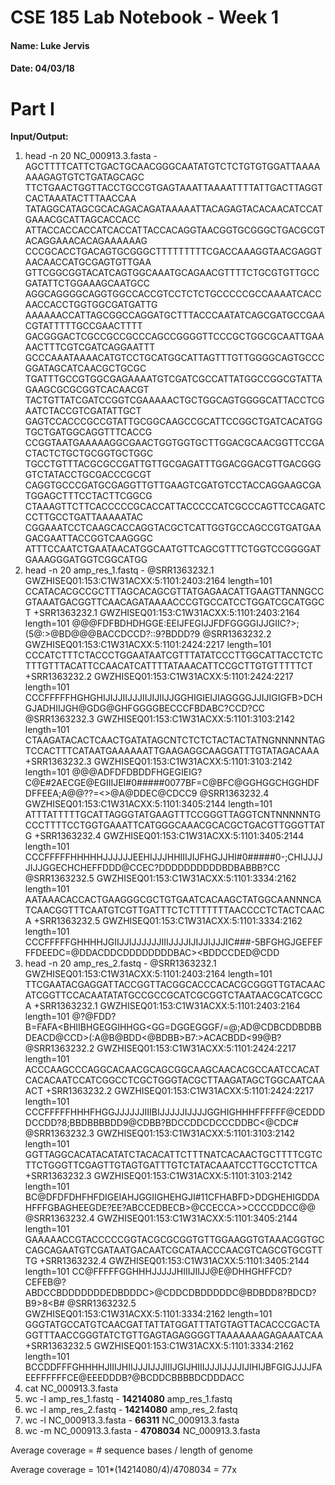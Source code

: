 # CSE 185 Lab Notebook - Week 1

#### Name: Luke Jervis
#### Date: 04/03/18

# Part I
__Input/Output:__
1. head -n 20 NC_000913.3.fasta -
AGCTTTTCATTCTGACTGCAACGGGCAATATGTCTCTGTGTGGATTAAAAAAAGAGTGTCTGATAGCAGC
TTCTGAACTGGTTACCTGCCGTGAGTAAATTAAAATTTTATTGACTTAGGTCACTAAATACTTTAACCAA
TATAGGCATAGCGCACAGACAGATAAAAATTACAGAGTACACAACATCCATGAAACGCATTAGCACCACC
ATTACCACCACCATCACCATTACCACAGGTAACGGTGCGGGCTGACGCGTACAGGAAACACAGAAAAAAG
CCCGCACCTGACAGTGCGGGCTTTTTTTTTCGACCAAAGGTAACGAGGTAACAACCATGCGAGTGTTGAA
GTTCGGCGGTACATCAGTGGCAAATGCAGAACGTTTTCTGCGTGTTGCCGATATTCTGGAAAGCAATGCC
AGGCAGGGGCAGGTGGCCACCGTCCTCTCTGCCCCCGCCAAAATCACCAACCACCTGGTGGCGATGATTG
AAAAAACCATTAGCGGCCAGGATGCTTTACCCAATATCAGCGATGCCGAACGTATTTTTGCCGAACTTTT
GACGGGACTCGCCGCCGCCCAGCCGGGGTTCCCGCTGGCGCAATTGAAAACTTTCGTCGATCAGGAATTT
GCCCAAATAAAACATGTCCTGCATGGCATTAGTTTGTTGGGGCAGTGCCCGGATAGCATCAACGCTGCGC
TGATTTGCCGTGGCGAGAAAATGTCGATCGCCATTATGGCCGGCGTATTAGAAGCGCGCGGTCACAACGT
TACTGTTATCGATCCGGTCGAAAAACTGCTGGCAGTGGGGCATTACCTCGAATCTACCGTCGATATTGCT
GAGTCCACCCGCCGTATTGCGGCAAGCCGCATTCCGGCTGATCACATGGTGCTGATGGCAGGTTTCACCG
CCGGTAATGAAAAAGGCGAACTGGTGGTGCTTGGACGCAACGGTTCCGACTACTCTGCTGCGGTGCTGGC
TGCCTGTTTACGCGCCGATTGTTGCGAGATTTGGACGGACGTTGACGGGGTCTATACCTGCGACCCGCGT
CAGGTGCCCGATGCGAGGTTGTTGAAGTCGATGTCCTACCAGGAAGCGATGGAGCTTTCCTACTTCGGCG
CTAAAGTTCTTCACCCCCGCACCATTACCCCCATCGCCCAGTTCCAGATCCCTTGCCTGATTAAAAATAC
CGGAAATCCTCAAGCACCAGGTACGCTCATTGGTGCCAGCCGTGATGAAGACGAATTACCGGTCAAGGGC
ATTTCCAATCTGAATAACATGGCAATGTTCAGCGTTTCTGGTCCGGGGATGAAAGGGATGGTCGGCATGG
2. head -n 20 amp_res_1.fastq -
@SRR1363232.1 GWZHISEQ01:153:C1W31ACXX:5:1101:2403:2164 length=101
CCATACACGCCGCTTTAGCACAGCGTTATGAGAACATTGAAGTTANNGCCGTAAATGACGGTTCAACAGATAAAACCCGTGCCATCCTGGATCGCATGGCT
+SRR1363232.1 GWZHISEQ01:153:C1W31ACXX:5:1101:2403:2164 length=101
@@@FDFBDHDHGGE:EEIJFEGIJJFDFGGGGIJJGII<?FGIIG##.5@A@EHHHEA@DB=1=AC>C?>;(5@:>@BD@@@BACCDCCD?::9?BDDD?9
@SRR1363232.2 GWZHISEQ01:153:C1W31ACXX:5:1101:2424:2217 length=101
CCCATCTTTCTACCCTGGAATAATCGTTTATATCCCTTGGCATTACCTCTCTTTGTTTACATTCCAACATCATTTTATAAACATTCCGCTTGTGTTTTTCT
+SRR1363232.2 GWZHISEQ01:153:C1W31ACXX:5:1101:2424:2217 length=101
CCCFFFFFHGHGHIJIJJIIJJJIIJIJIIJJGGHIGIEIJIAGGGGJJIJIGIGFB>DCHGJADHIIJGH@GDG@GHFGGGGBECCCFBDABC?CCD?CC
@SRR1363232.3 GWZHISEQ01:153:C1W31ACXX:5:1101:3103:2142 length=101
CTAAGATACACTCAACTGATATAGCNTCTCTCTACTACTATNGNNNNNTAGTCCACTTTCATAATGAAAAAATTGAAGAGGCAAGGATTTGTATAGACAAA
+SRR1363232.3 GWZHISEQ01:153:C1W31ACXX:5:1101:3103:2142 length=101
@@@ADFDFDBDDFHGEGIEIG?C@E#2AECGE@EGIIIJEI#0#####0077BF=C@BFC@GGHGGCHGGHDFDFFEEA;A@@??=<>@A@DDEC@CDCC9
@SRR1363232.4 GWZHISEQ01:153:C1W31ACXX:5:1101:3405:2144 length=101
ATTTATTTTTGCATTAGGGTATGAAGTTTCCGGGTTAGGTCNTNNNNNTGCCCTTTTCCTGGTGAAATTCATGGGCAAACGCACGCTGACGTTGGGTTATG
+SRR1363232.4 GWZHISEQ01:153:C1W31ACXX:5:1101:3405:2144 length=101
CCCFFFFFHHHHHJJJJJJEEHIJJJHHIIIJIJFHGJJHI#0#####0-;CHIJJJJJIJJGGECHCHEFFDDD@CCEC?DDDDDDDDDDBDBABBB?CC
@SRR1363232.5 GWZHISEQ01:153:C1W31ACXX:5:1101:3334:2162 length=101
AATAAACACCACTGAAGGGCGCTGTGAATCACAAGCTATGGCAANNNCATCAACGGTTTCAATGTCGTTGATTTCTCTTTTTTTAACCCCTCTACTCAACA
+SRR1363232.5 GWZHISEQ01:153:C1W31ACXX:5:1101:3334:2162 length=101
CCCFFFFFGHHHHJGIIJJIJJJJJJIIIJJJJIJIJJIJJJIC###-5BFGHGJGEFEFFFDEEDC=@DDACDDCDDDDDDDDBAC><BDDCCDED@CDD
3. head -n 20 amp_res_2.fastq -
@SRR1363232.1 GWZHISEQ01:153:C1W31ACXX:5:1101:2403:2164 length=101
TTCGAATACGAGGATTACCGGTTACGGCACCCACACGCGGGTTGTACAACATCGGTTCCACAATATATGCCGCCGCATCGCGGTCTAATAACGCATCGCCA
+SRR1363232.1 GWZHISEQ01:153:C1W31ACXX:5:1101:2403:2164 length=101
@?@FDD?B=FAFA<BHIIBHGEGGIHHGG<GG=DGGEGGGF/=@;AD@CDBCDDBDBBDEACD@CCD>(:A@B@BDD<@BDBB>B7:>ACACBDD<99@B?
@SRR1363232.2 GWZHISEQ01:153:C1W31ACXX:5:1101:2424:2217 length=101
ACCCAAGCCCAGGCACAACGCAGCGGCAAGCAACACGCCAATCCACATCACACAATCCATCGGCCTCGCTGGGTACGCTTAAGATAGCTGGCAATCAAACT
+SRR1363232.2 GWZHISEQ01:153:C1W31ACXX:5:1101:2424:2217 length=101
CCCFFFFFHHHFHGGJJJJJJIIIBIJJJJJIJJJJGGHIGHHHFFFFFF@CEDDDDCCDD?8;BBDBBBBDD9@CDBB?BDCCDDCDCCCDDBC<@CDC#
@SRR1363232.3 GWZHISEQ01:153:C1W31ACXX:5:1101:3103:2142 length=101
GGTTAGGCACATACATATCTACACATTCTTTNATCACAACTGCTTTTCGTCTTCTGGGTTCGAGTTGTAGTGATTTGTCTATACAAATCCTTGCCTCTTCA
+SRR1363232.3 GWZHISEQ01:153:C1W31ACXX:5:1101:3103:2142 length=101
BC@DFDFDHFHFDIGEIAHJGGIIGHEHGJI#11CFHABFD>DDGHEHIGDDAHFFFGBAGHEEGDE?EE?ABCCEDBECB>@CCECCA>>CCCCDDCC@@
@SRR1363232.4 GWZHISEQ01:153:C1W31ACXX:5:1101:3405:2144 length=101
GAAAAACCGTACCCCCGGTACGCGCGGTGTTGGAAGGTGTAAACGGTGCCAGCAGAATGTCGATAATGACAATCGCATAACCCAACGTCAGCGTGCGTTTG
+SRR1363232.4 GWZHISEQ01:153:C1W31ACXX:5:1101:3405:2144 length=101
CC@FFFFFGGHHHJJJJJHIIIJIIJJ@E@DHHGHFFCD?CEFEB@?ABDCCBDDDDDDDEDBDDDC>@CDDCDBDDDDDC@BDBDD8?BDCD?B9>8<B#
@SRR1363232.5 GWZHISEQ01:153:C1W31ACXX:5:1101:3334:2162 length=101
GGGTATGCCATGTCAACGATTATTATGGATTTATGTAGTTACACCCGACTAGGTTTAACCGGGTATCTGTTGAGTAGAGGGGTTAAAAAAAGAGAAATCAA
+SRR1363232.5 GWZHISEQ01:153:C1W31ACXX:5:1101:3334:2162 length=101
BCCDDFFFGHHHHJIIIJHIIJJJIJJJIIIJGIJHIIIJJJIJJJJIJIHIJBFGIGJJJJFAEEFFFFFFCE@EEEDDDB?@BCDDCBBBBDCDDDACC
4. cat NC_000913.3.fasta
5. wc -l amp_res_1.fastq - __14214080__ amp_res_1.fastq
6. wc -l amp_res_2.fastq - __14214080__ amp_res_2.fastq
7. wc -l NC_000913.3.fasta - __66311__ NC_000913.3.fasta
8. wc -m NC_000913.3.fasta - __4708034__ NC_000913.3.fasta

Average coverage = # sequence bases / length of genome

Average coverage = 101*(14214080/4)/4708034 = 77x
